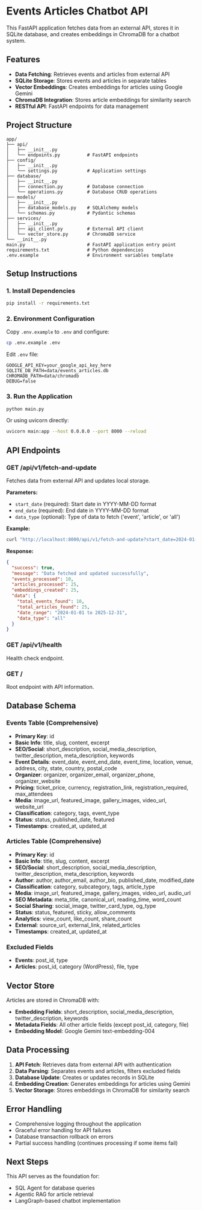 # Events Articles Chatbot API

This FastAPI application fetches data from an external API, stores it in SQLite database, and creates embeddings in ChromaDB for a chatbot system.

## Features

- **Data Fetching**: Retrieves events and articles from external API
- **SQLite Storage**: Stores events and articles in separate tables
- **Vector Embeddings**: Creates embeddings for articles using Google Gemini
- **ChromaDB Integration**: Stores article embeddings for similarity search
- **RESTful API**: FastAPI endpoints for data management

## Project Structure

```
app/
├── api/
│   ├── __init__.py
│   └── endpoints.py          # FastAPI endpoints
├── config/
│   ├── __init__.py
│   └── settings.py           # Application settings
├── database/
│   ├── __init__.py
│   ├── connection.py         # Database connection
│   └── operations.py         # Database CRUD operations
├── models/
│   ├── __init__.py
│   ├── database_models.py    # SQLAlchemy models
│   └── schemas.py            # Pydantic schemas
├── services/
│   ├── __init__.py
│   ├── api_client.py         # External API client
│   └── vector_store.py       # ChromaDB service
└── __init__.py
main.py                       # FastAPI application entry point
requirements.txt              # Python dependencies
.env.example                  # Environment variables template
```

## Setup Instructions

### 1. Install Dependencies

```bash
pip install -r requirements.txt
```

### 2. Environment Configuration

Copy `.env.example` to `.env` and configure:

```bash
cp .env.example .env
```

Edit `.env` file:
```
GOOGLE_API_KEY=your_google_api_key_here
SQLITE_DB_PATH=data/events_articles.db
CHROMADB_PATH=data/chromadb
DEBUG=false
```

### 3. Run the Application

```bash
python main.py
```

Or using uvicorn directly:
```bash
uvicorn main:app --host 0.0.0.0 --port 8000 --reload
```

## API Endpoints

### GET /api/v1/fetch-and-update

Fetches data from external API and updates local storage.

**Parameters:**
- `start_date` (required): Start date in YYYY-MM-DD format
- `end_date` (required): End date in YYYY-MM-DD format  
- `data_type` (optional): Type of data to fetch ('event', 'article', or 'all')

**Example:**
```bash
curl "http://localhost:8000/api/v1/fetch-and-update?start_date=2024-01-01&end_date=2025-12-31&data_type=all"
```

**Response:**
```json
{
  "success": true,
  "message": "Data fetched and updated successfully",
  "events_processed": 10,
  "articles_processed": 25,
  "embeddings_created": 25,
  "data": {
    "total_events_found": 10,
    "total_articles_found": 25,
    "date_range": "2024-01-01 to 2025-12-31",
    "data_type": "all"
  }
}
```

### GET /api/v1/health

Health check endpoint.

### GET /

Root endpoint with API information.

## Database Schema

### Events Table (Comprehensive)
- **Primary Key**: id
- **Basic Info**: title, slug, content, excerpt
- **SEO/Social**: short_description, social_media_description, twitter_description, meta_description, keywords
- **Event Details**: event_date, event_end_date, event_time, location, venue, address, city, state, country, postal_code
- **Organizer**: organizer, organizer_email, organizer_phone, organizer_website
- **Pricing**: ticket_price, currency, registration_link, registration_required, max_attendees
- **Media**: image_url, featured_image, gallery_images, video_url, website_url
- **Classification**: category, tags, event_type
- **Status**: status, published_date, featured
- **Timestamps**: created_at, updated_at

### Articles Table (Comprehensive)
- **Primary Key**: id
- **Basic Info**: title, slug, content, excerpt
- **SEO/Social**: short_description, social_media_description, twitter_description, meta_description, keywords
- **Author**: author, author_email, author_bio, published_date, modified_date
- **Classification**: category, subcategory, tags, article_type
- **Media**: image_url, featured_image, gallery_images, video_url, audio_url
- **SEO Metadata**: meta_title, canonical_url, reading_time, word_count
- **Social Sharing**: social_image, twitter_card_type, og_type
- **Status**: status, featured, sticky, allow_comments
- **Analytics**: view_count, like_count, share_count
- **External**: source_url, external_link, related_articles
- **Timestamps**: created_at, updated_at

### Excluded Fields
- **Events**: post_id, type
- **Articles**: post_id, category (WordPress), file, type

## Vector Store

Articles are stored in ChromaDB with:
- **Embedding Fields**: short_description, social_media_description, twitter_description, keywords
- **Metadata Fields**: All other article fields (except post_id, category, file)
- **Embedding Model**: Google Gemini text-embedding-004

## Data Processing

1. **API Fetch**: Retrieves data from external API with authentication
2. **Data Parsing**: Separates events and articles, filters excluded fields
3. **Database Update**: Creates or updates records in SQLite
4. **Embedding Creation**: Generates embeddings for articles using Gemini
5. **Vector Storage**: Stores embeddings in ChromaDB for similarity search

## Error Handling

- Comprehensive logging throughout the application
- Graceful error handling for API failures
- Database transaction rollback on errors
- Partial success handling (continues processing if some items fail)

## Next Steps

This API serves as the foundation for:
- SQL Agent for database queries
- Agentic RAG for article retrieval
- LangGraph-based chatbot implementation

